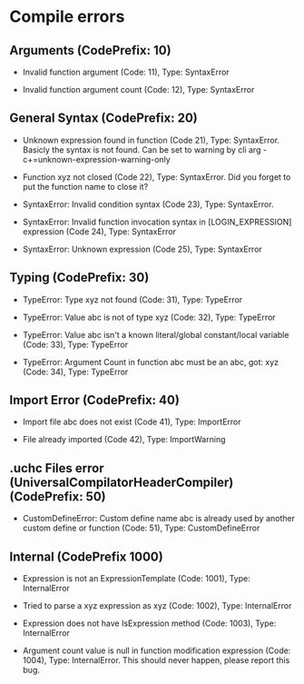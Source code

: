 # Compile errors

## Arguments (CodePrefix: 10)
- Invalid function argument (Code: 11), Type: SyntaxError

- Invalid function argument count (Code: 12), Type: SyntaxError

## General Syntax (CodePrefix: 20)
- Unknown expression found in function (Code 21), Type: SyntaxError. Basicly the syntax is not found. Can be set to warning by cli arg -c+=unknown-expression-warning-only

- Function xyz not closed (Code 22), Type: SyntaxError. Did you forget to put the function name to close it?

- SyntaxError: Invalid condition syntax (Code 23), Type: SyntaxError.

- SyntaxError: Invalid function invocation syntax in [LOGIN_EXPRESSION] expression (Code 24), Type: SyntaxError

- SyntaxError: Unknown expression (Code 25), Type: SyntaxError

## Typing (CodePrefix: 30)

- TypeError: Type xyz not found (Code: 31), Type: TypeError

- TypeError: Value abc is not of type xyz (Code: 32), Type: TypeError

- TypeError: Value abc isn't a known literal/global constant/local variable (Code: 33), Type: TypeError

- TypeError: Argument Count in function abc must be an abc, got: xyz (Code: 34), Type: TypeError

## Import Error (CodePrefix: 40)
- Import file abc does not exist (Code 41), Type: ImportError

- File already imported (Code 42), Type: ImportWarning

## .uchc Files error (UniversalCompilatorHeaderCompiler) (CodePrefix: 50)
- CustomDefineError: Custom define name abc is already used by another custom define or function (Code: 51), Type: CustomDefineError

## Internal (CodePrefix 1000)
- Expression is not an ExpressionTemplate (Code: 1001), Type: InternalError

- Tried to parse a xyz expression as xyz (Code: 1002), Type: InternalError

- Expression does not have IsExpression method (Code: 1003), Type: InternalError

- Argument count value is null in function modification expression (Code: 1004), Type: InternalError. This should never happen, please report this bug.